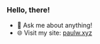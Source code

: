 ### Hello, there!
- 💬 Ask me about anything!
- 🌐 Visit my site: [paulw.xyz](https://paulw.xyz)
<!--
- 🔭 I’m currently working on a [Z80](https://en.wikipedia.org/wiki/Zilog_Z80) disassembler as a personal project.
- 🌱 I’m currently learning the ARM computer architecture.
- 👯 I’m looking to collaborate on 
- 🤔 I’m looking for help with ...
- 📫 How to reach me: ...
- ⚡ Fun fact: ...
-->



